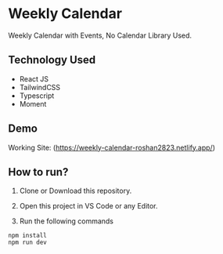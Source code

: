 # Weekly Calendar

Weekly Calendar with Events, No Calendar Library Used.

## Technology Used

-   React JS
-   TailwindCSS
-   Typescript
-   Moment

## Demo

Working Site: (https://weekly-calendar-roshan2823.netlify.app/)

## How to run?

1. Clone or Download this repository.

2. Open this project in VS Code or any Editor.

3. Run the following commands

```
npm install
npm run dev
```

